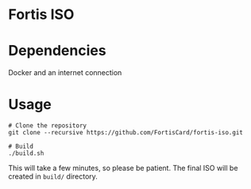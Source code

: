 # Fortis ISO

# Dependencies
Docker and an internet connection

# Usage
```
# Clone the repository
git clone --recursive https://github.com/FortisCard/fortis-iso.git

# Build
./build.sh
```

This will take a few minutes, so please be patient. The final ISO will be created in `build/` directory.
